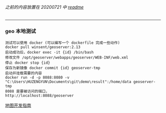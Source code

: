 ###### 之前的内容放置在 20200721 中 [readme](./20200721/README.md)

---

### geo 本地测试

```
测试可以使用 docker (可以编写一个 dockerfile 完成一些动作)
docker pull winsent/geoserver:2.13
启动成功后，docker exec -it {id} /bin/bash
修改文件 /opt/geoserver/webapps/geoserver/WEB-INF/web.xml
停止 docker stop {id}
保存为新镜像 docker commit {id} geoserver-tmp
启动并挂载需要的内容
docker run -d -p 8088:8080 -v "C:\Users\HUZENGYUN\Documents\git\demo\result":/home/data geoserver-tmp
8088 是要被访问的端口，
http://localhost:8088/geoserver
```

[地图开发指南](./地图开发指南.md)